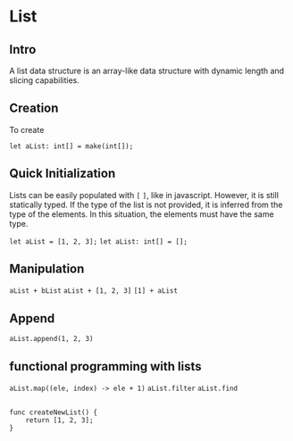 # List

## Intro

A list data structure is an array-like data structure with dynamic length and slicing capabilities.

## Creation

To create

`let aList: int[] = make(int[]);`

## Quick Initialization

Lists can be easily populated with `[` `]`, like in javascript. However, it is still statically typed. If the type of the list is not provided, it is inferred from the type of the elements. In this situation, the elements must have the same type.

`let aList = [1, 2, 3];`
`let aList: int[] = [];`

## Manipulation

`aList + bList`
`aList + [1, 2, 3]`
`[1] + aList`

## Append

`aList.append(1, 2, 3)`


## functional programming with lists

`aList.map((ele, index) -> ele + 1)`
`aList.filter`
`aList.find`

## 

```
func createNewList() {
    return [1, 2, 3];
}
```
